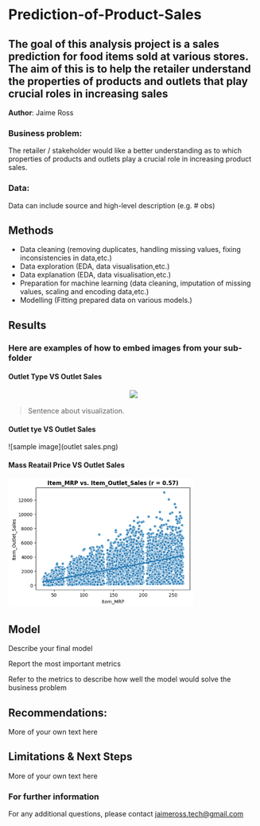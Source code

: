 # Prediction-of-Product-Sales
## The goal of this analysis project is a sales prediction for food items sold at various stores. The aim of this is to help the retailer understand the properties of products and outlets that play crucial roles in increasing sales 

**Author**: Jaime Ross

### Business problem:

The retailer / stakeholder would like a better understanding as to which properties of products and outlets play a crucial role in increasing product sales.


### Data:
Data can include source and high-level description (e.g. # obs)


## Methods
- Data cleaning (removing duplicates, handling missing values, fixing inconsistencies in data,etc.)
- Data exploration (EDA, data visualisation,etc.)
- Data explanation (EDA, data visualisation,etc.)
- Preparation for machine learning (data cleaning, imputation of missing values, scaling and encoding data,etc.)
- Modelling (Fitting prepared data on various models.)

## Results

### Here are examples of how to embed images from your sub-folder


#### Outlet Type VS Outlet Sales

<p align = "center"> 
  <img src = "https://raw.githubusercontent.com/coding-dojo-data-science/Project1_Exemplar/main/explanatory1.png](https://github.com/JaimeRoss/Prediction-of-Product-Sales/blob/main/outtype.PNG)">
</p>

> Sentence about visualization.

#### Outlet tye VS Outlet Sales
![sample image](outlet sales.png)

#### Mass Reatail Price VS Outlet Sales
![sample image](mrp.png)

## Model

Describe your final model

Report the most important metrics

Refer to the metrics to describe how well the model would solve the business problem

## Recommendations:

More of your own text here


## Limitations & Next Steps

More of your own text here


### For further information


For any additional questions, please contact jaimeross.tech@gmail.com

